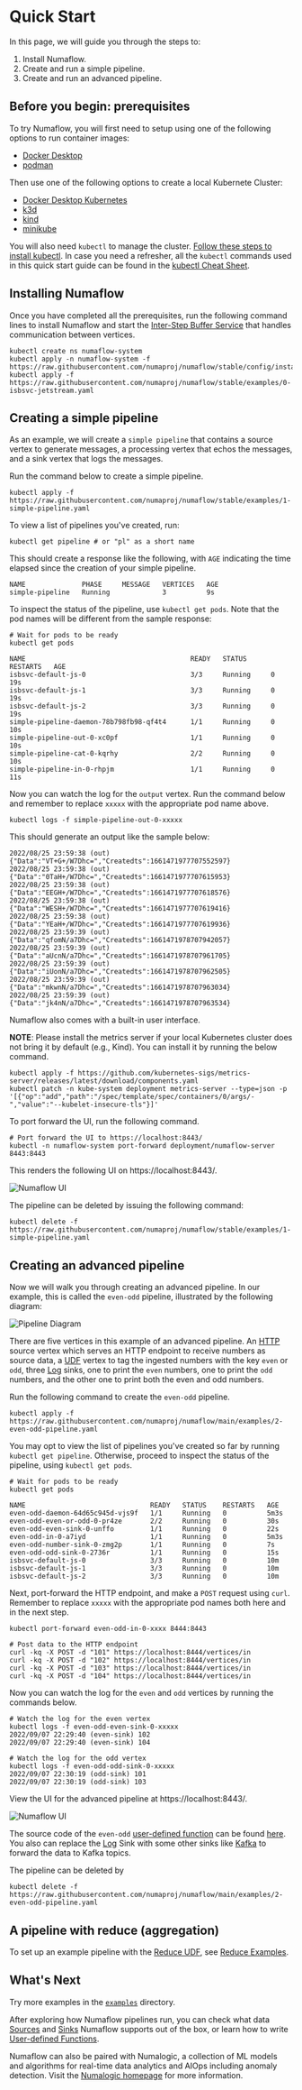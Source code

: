 # Quick Start

In this page, we will guide you through the steps to:

1. Install Numaflow.
2. Create and run a simple pipeline.
3. Create and run an advanced pipeline.

## Before you begin: prerequisites

To try Numaflow, you will first need to setup using one of the following options to run container images:

- [Docker Desktop](https://docs.docker.com/get-docker/)
- [podman](https://podman.io/)

Then use one of the following options to create a local Kubernete Cluster:

- [Docker Desktop Kubernetes](https://docs.docker.com/desktop/kubernetes/)
- [k3d](https://k3d.io/)
- [kind](https://kind.sigs.k8s.io/)
- [minikube](https://minikube.sigs.k8s.io/docs/start/)

You will also need `kubectl` to manage the cluster. [Follow these steps to install kubectl](https://kubernetes.io/docs/tasks/tools/install-kubectl/). In case you need a refresher, all the `kubectl` commands used in this quick start guide can be found in the [kubectl Cheat Sheet](https://kubernetes.io/docs/reference/kubectl/cheatsheet/).

## Installing Numaflow

Once you have completed all the prerequisites, run the following command lines to install Numaflow and start the [Inter-Step Buffer Service](./core-concepts/inter-step-buffer-service.md) that handles communication between vertices.

```shell
kubectl create ns numaflow-system
kubectl apply -n numaflow-system -f https://raw.githubusercontent.com/numaproj/numaflow/stable/config/install.yaml
kubectl apply -f https://raw.githubusercontent.com/numaproj/numaflow/stable/examples/0-isbsvc-jetstream.yaml
```

## Creating a simple pipeline

As an example, we will create a `simple pipeline` that contains a source vertex to generate messages, a processing vertex that echos the messages, and a sink vertex that logs the messages.

Run the command below to create a simple pipeline.

```shell
kubectl apply -f https://raw.githubusercontent.com/numaproj/numaflow/stable/examples/1-simple-pipeline.yaml
```

To view a list of pipelines you've created, run:

```shell
kubectl get pipeline # or "pl" as a short name
```

This should create a response like the following, with `AGE` indicating the time elapsed since the creation of your simple pipeline.

```shell
NAME              PHASE     MESSAGE   VERTICES   AGE
simple-pipeline   Running             3          9s
```

To inspect the status of the pipeline, use `kubectl get pods`. Note that the pod names will be different from the sample response:

```shell
# Wait for pods to be ready
kubectl get pods

NAME                                         READY   STATUS      RESTARTS   AGE
isbsvc-default-js-0                          3/3     Running     0          19s
isbsvc-default-js-1                          3/3     Running     0          19s
isbsvc-default-js-2                          3/3     Running     0          19s
simple-pipeline-daemon-78b798fb98-qf4t4      1/1     Running     0          10s
simple-pipeline-out-0-xc0pf                  1/1     Running     0          10s
simple-pipeline-cat-0-kqrhy                  2/2     Running     0          10s
simple-pipeline-in-0-rhpjm                   1/1     Running     0          11s
```

Now you can watch the log for the `output` vertex. Run the command below and remember to replace `xxxxx` with the appropriate pod name above.

```shell
kubectl logs -f simple-pipeline-out-0-xxxxx
```

This should generate an output like the sample below:

```shell
2022/08/25 23:59:38 (out) {"Data":"VT+G+/W7Dhc=","Createdts":1661471977707552597}
2022/08/25 23:59:38 (out) {"Data":"0TaH+/W7Dhc=","Createdts":1661471977707615953}
2022/08/25 23:59:38 (out) {"Data":"EEGH+/W7Dhc=","Createdts":1661471977707618576}
2022/08/25 23:59:38 (out) {"Data":"WESH+/W7Dhc=","Createdts":1661471977707619416}
2022/08/25 23:59:38 (out) {"Data":"YEaH+/W7Dhc=","Createdts":1661471977707619936}
2022/08/25 23:59:39 (out) {"Data":"qfomN/a7Dhc=","Createdts":1661471978707942057}
2022/08/25 23:59:39 (out) {"Data":"aUcnN/a7Dhc=","Createdts":1661471978707961705}
2022/08/25 23:59:39 (out) {"Data":"iUonN/a7Dhc=","Createdts":1661471978707962505}
2022/08/25 23:59:39 (out) {"Data":"mkwnN/a7Dhc=","Createdts":1661471978707963034}
2022/08/25 23:59:39 (out) {"Data":"jk4nN/a7Dhc=","Createdts":1661471978707963534}
```


Numaflow also comes with a built-in user interface.

**NOTE**: Please install the metrics server if your local Kubernetes cluster does not bring it by default (e.g., Kind). 
You can install it by running the below command.

```shell
kubectl apply -f https://github.com/kubernetes-sigs/metrics-server/releases/latest/download/components.yaml 
kubectl patch -n kube-system deployment metrics-server --type=json -p '[{"op":"add","path":"/spec/template/spec/containers/0/args/-","value":"--kubelet-insecure-tls"}]'
```

To port forward the UI, run the following command.

```shell
# Port forward the UI to https://localhost:8443/
kubectl -n numaflow-system port-forward deployment/numaflow-server 8443:8443
```

This renders the following UI on https://localhost:8443/.

![Numaflow UI](assets/numaflow-ui-simple-pipeline.png)

The pipeline can be deleted by issuing the following command:

```shell
kubectl delete -f https://raw.githubusercontent.com/numaproj/numaflow/stable/examples/1-simple-pipeline.yaml
```

## Creating an advanced pipeline

Now we will walk you through creating an advanced pipeline. In our example, this is called the `even-odd` pipeline, illustrated by the following diagram:

![Pipeline Diagram](assets/even-odd-square.png)

There are five vertices in this example of an advanced pipeline. An [HTTP](./user-guide/sources/http.md) source vertex which serves an HTTP endpoint to receive numbers as source data, a [UDF](user-guide/user-defined-functions/map/map.md) vertex to tag the ingested numbers with the key `even` or `odd`, three [Log](./user-guide/sinks/log.md) sinks, one to print the `even` numbers, one to print the `odd` numbers, and the other one to print both the even and odd numbers.

Run the following command to create the `even-odd` pipeline.

```shell
kubectl apply -f https://raw.githubusercontent.com/numaproj/numaflow/main/examples/2-even-odd-pipeline.yaml
```

You may opt to view the list of pipelines you've created so far by running `kubectl get pipeline`. Otherwise, proceed to inspect the status of the pipeline, using `kubectl get pods`.

```shell
# Wait for pods to be ready
kubectl get pods

NAME                               READY   STATUS    RESTARTS   AGE
even-odd-daemon-64d65c945d-vjs9f   1/1     Running   0          5m3s
even-odd-even-or-odd-0-pr4ze       2/2     Running   0          30s
even-odd-even-sink-0-unffo         1/1     Running   0          22s
even-odd-in-0-a7iyd                1/1     Running   0          5m3s
even-odd-number-sink-0-zmg2p       1/1     Running   0          7s
even-odd-odd-sink-0-2736r          1/1     Running   0          15s
isbsvc-default-js-0                3/3     Running   0          10m
isbsvc-default-js-1                3/3     Running   0          10m
isbsvc-default-js-2                3/3     Running   0          10m
```

Next, port-forward the HTTP endpoint, and make a `POST` request using `curl`. Remember to replace `xxxxx` with the appropriate pod names both here and in the next step.

```shell
kubectl port-forward even-odd-in-0-xxxx 8444:8443

# Post data to the HTTP endpoint
curl -kq -X POST -d "101" https://localhost:8444/vertices/in
curl -kq -X POST -d "102" https://localhost:8444/vertices/in
curl -kq -X POST -d "103" https://localhost:8444/vertices/in
curl -kq -X POST -d "104" https://localhost:8444/vertices/in
```

Now you can watch the log for the `even` and `odd` vertices by running the commands below.

```shell
# Watch the log for the even vertex
kubectl logs -f even-odd-even-sink-0-xxxxx
2022/09/07 22:29:40 (even-sink) 102
2022/09/07 22:29:40 (even-sink) 104

# Watch the log for the odd vertex
kubectl logs -f even-odd-odd-sink-0-xxxxx
2022/09/07 22:30:19 (odd-sink) 101
2022/09/07 22:30:19 (odd-sink) 103
```

View the UI for the advanced pipeline at https://localhost:8443/.

![Numaflow UI](assets/numaflow-ui-advanced-pipeline.png)

The source code of the `even-odd` [user-defined function](user-guide/user-defined-functions/user-defined-functions.md) can be found [here](https://github.com/numaproj/numaflow-go/tree/main/pkg/mapper/examples/even_odd). You also can replace the [Log](./user-guide/sinks/log.md) Sink with some other sinks like [Kafka](./user-guide/sinks/kafka.md) to forward the data to Kafka topics.

The pipeline can be deleted by

```shell
kubectl delete -f https://raw.githubusercontent.com/numaproj/numaflow/main/examples/2-even-odd-pipeline.yaml
```

## A pipeline with reduce (aggregation)

To set up an example pipeline with the [Reduce UDF](user-guide/user-defined-functions/reduce/reduce.md), see [Reduce Examples](user-guide/user-defined-functions/reduce/examples.md).

## What's Next

Try more examples in the [`examples`](https://github.com/numaproj/numaflow/tree/main/examples) directory.

After exploring how Numaflow pipelines run, you can check what data [Sources](./user-guide/sources/generator.md)
and [Sinks](./user-guide/sinks/kafka.md) Numaflow supports out of the box, or learn how to write
[User-defined Functions](user-guide/user-defined-functions/user-defined-functions.md).

Numaflow can also be paired with Numalogic, a collection of ML models and algorithms for real-time data analytics and AIOps including anomaly detection. Visit the [Numalogic homepage](https://numalogic.numaproj.io/) for more information.
